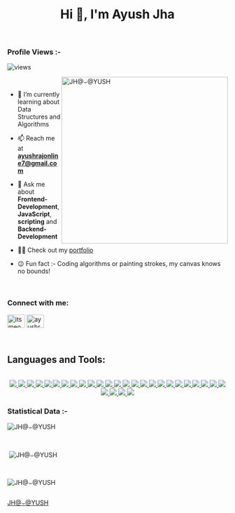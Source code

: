 <h1 align="center">Hi 👋, I'm Ayush Jha</h1>


<br>

<p align="right"> <h3>Profile Views :-</h3> <img src="https://komarev.com/ghpvc/?username=jha-geek-ayush&label=Profile%20views&color=0e75b6&style=flat"
    alt="views" /> 
  </p>
<p><img align="right" src="https://user-images.githubusercontent.com/74038190/229223263-cf2e4b07-2615-4f87-9c38-e37600f8381a.gif" width="380px" alt="JH@⌣@YUSH" /></p>
<br>


- 🌱 I’m currently learning about Data Structures and Algorithms

- 📫 Reach me at **ayushrajonline7@gmail.com**

- 💬 Ask me about **Frontend-Development**, **JavaScript**, **scripting** and **Backend-Development**

- 👨‍💻 Check out my [portfolio](https://jhaayush.netlify.app)

- 😉 Fun fact :- Coding algorithms or painting strokes, my canvas knows no bounds!

<br>

<h3 align="left">Connect with me:</h3>
<p align="left">
<a href="https://instagram.com/itsmeoberoy" target="blank"><img align="center"
      src="https://raw.githubusercontent.com/rahuldkjain/github-profile-readme-generator/master/src/images/icons/Social/instagram.svg"
      alt="itsmeoberoy" height="30" width="40" /></a>
<a href="https://www.hackerrank.com/ayushrajonline7" target="blank"><img align="center"
      src="https://raw.githubusercontent.com/rahuldkjain/github-profile-readme-generator/master/src/images/icons/Social/hackerrank.svg"
      alt="ayushrajonline7" height="30" width="40" /></a>
</p>

<br>

## Languages and Tools:
<p align="center">
  <a href="">
  <br>
    <a href="https://developer.mozilla.org/en-US/docs/Web/HTML"> <img src="https://skillicons.dev/icons?i=html" /> </a>  
    <a href="https://developer.mozilla.org/en-US/docs/Web/CSS"> <img src="https://skillicons.dev/icons?i=css" /> </a>  
    <a href="https://getbootstrap.com/"> <img src="https://skillicons.dev/icons?i=bootstrap" /> </a>  
    <a href="https://google.com/"> <img src="https://skillicons.dev/icons?i=tailwind" /> </a>  
    <a href="https://google.com/"> <img src="https://skillicons.dev/icons?i=javascript" /> </a>  
    <a href="https://google.com/"> <img src="https://skillicons.dev/icons?i=typescript" /> </a>  
    <a href="https://google.com/"> <img src="https://skillicons.dev/icons?i=java" /> </a>  
    <a href="https://google.com/"> <img src="https://skillicons.dev/icons?i=kotlin" /> </a>  
    <a href="https://google.com/"> <img src="https://skillicons.dev/icons?i=c" /> </a>  
    <a href="https://google.com/"> <img src="https://skillicons.dev/icons?i=dart" /> </a>  
    <a href="https://google.com/"> <img src="https://skillicons.dev/icons?i=django" /> </a>  
    <a href="https://google.com/"> <img src="https://skillicons.dev/icons?i=flutter" /> </a>  
    <a href="https://google.com/"> <img src="https://skillicons.dev/icons?i=figma" /> </a>  
    <a href="https://google.com/"> <img src="https://skillicons.dev/icons?i=git" /> </a>  
    <a href="https://google.com/"> <img src="https://skillicons.dev/icons?i=mongodb" /> </a>  
    <a href="https://google.com/"> <img src="https://skillicons.dev/icons?i=nodejs" /> </a>  
    <a href="https://google.com/"> <img src="https://skillicons.dev/icons?i=express" /> </a>  
    <a href="https://google.com/"> <img src="https://skillicons.dev/icons?i=qt" /> </a>  
    <a href="https://google.com/"> <img src="https://skillicons.dev/icons?i=python" /> </a>  
    <a href="https://google.com/"> <img src="https://skillicons.dev/icons?i=react" /> </a> 
    <a href="https://google.com/"> <img src="https://skillicons.dev/icons?i=sass" /> </a>  
    <a href="https://google.com/"> <img src="https://skillicons.dev/icons?i=selenium" /> </a>  
    <a href="https://google.com/"> <img src="https://skillicons.dev/icons?i=replit" /> </a>  
    <a href="https://google.com/"> <img src="https://skillicons.dev/icons?i=androidstudio" /> </a>  
     <a href="https://google.com/"> <img src="https://skillicons.dev/icons?i=linux" /> </a>  
     <a href="https://google.com/"> <img src="https://skillicons.dev/icons?i=vim" /> </a>  
     <a href="https://google.com/"> <img src="https://skillicons.dev/icons?i=ai" /> </a>  
     <a href="https://google.com/"> <img src="https://skillicons.dev/icons?i=xd" /> </a>  
     <a href="https://google.com/"> <img src="https://skillicons.dev/icons?i=pr" /> </a>
  </a>
</p>
<h3>Statistical Data :-</h3>
<p><img align="center"
    src="https://github-readme-stats.vercel.app/api/top-langs?username=jha-geek-ayush&show_icons=true&locale=en&bg_color=0d1117&text_color=ffffff&layout=compact"
    alt="JH@⌣@YUSH" 
    bg_color=#808080/></p>
<br>

<p>&nbsp;<img align="center" src="https://github-readme-stats.vercel.app/api?username=jha-geek-ayush&show_icons=true&locale=en&bg_color=0d1117&text_color=ffffff&repo=convoychat"
    alt="JH@⌣@YUSH" /></p>

<br>

<p><img align="center" src="https://github-readme-streak-stats.herokuapp.com/?user=jha-geek-ayush&theme=dark&background=0d1117&date_format=M%20j%5B%2C%20Y%5D" alt="JH@⌣@YUSH" /></p>
      
<p align="left"> <a href="https://twitter.com/" target="blank"><img
      src="https://img.shields.io/twitter/follow/?logo=twitter&style=for-the-badge" alt="" /></a> </p>

[JH@⌣@YUSH](https://github.com/jha-geek-ayush)
